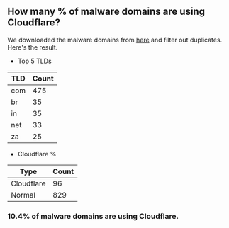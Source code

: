 ## How many % of malware domains are using Cloudflare?


We downloaded the malware domains from [here](https://urlhaus.abuse.ch) and filter out duplicates.
Here's the result.


[//]: # (start replacement)


- Top 5 TLDs

| TLD | Count |
| --- | --- |
| com | 475 |
| br | 35 |
| in | 35 |
| net | 33 |
| za | 25 |


- Cloudflare %

| Type | Count |
| --- | --- |
| Cloudflare | 96 |
| Normal | 829 |


### 10.4% of malware domains are using Cloudflare.